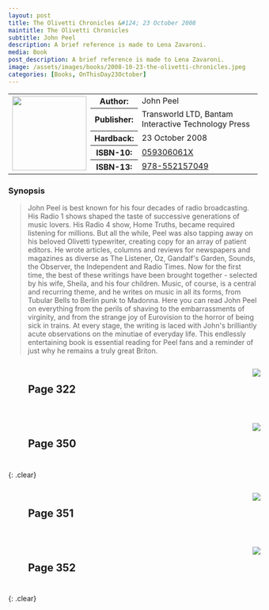 ```yaml
---
layout: post
title: The Olivetti Chronicles &#124; 23 October 2008
maintitle: The Olivetti Chronicles
subtitle: John Peel
description: A brief reference is made to Lena Zavaroni.
media: Book
post_description: A brief reference is made to Lena Zavaroni.
image: /assets/images/books/2008-10-23-the-olivetti-chronicles.jpeg
categories: [Books, OnThisDay23October]
---
```


<table class="striped">
<td rowspan="6" style="text-align: center;"><a href="/assets/images/books/2008-10-23-the-olivetti-chronicles.jpeg"><img src="/assets/images/books/2008-10-23-the-olivetti-chronicles.jpeg" width="150" class="zoom-in" /></a></td>
<tr>
<th>Author:</th>
<td>John Peel</td>
</tr>
<tr>
<th>Publisher:</th>
<td>Transworld LTD, Bantam Interactive Technology Press</td>
</tr>
<tr>
<th>Hardback:</th>
<td>23 October 2008</td>
</tr>
<tr>
<th>ISBN-10:</th>
<td><a class="external-link" href="https://www.google.com/search?newwindow=1&sxsrf=ALeKk03F-4UY6wagNLHirGhTP5m727GwEg%3A1602837158655&ei=plqJX5HOJ_PwxgPPiY_IBw&q=ISBN+10%3A+059306061X&oq=ISBN+10%3A+059306061X&gs_lcp=CgZwc3ktYWIQAzoHCAAQRxCwA1CxoQNYorgDYNO-A2gBcAB4AIABU4gB4QGSAQEzmAEAoAECoAEBqgEHZ3dzLXdpesgBCMABAQ&sclient=psy-ab&ved=0ahUKEwiRueXb2bjsAhVzuHEKHc_EA3kQ4dUDCA0&uact=5">059306061X</a></td>
</tr>
<tr>
<th>ISBN-13:</th>
<td><a class="external-link" href="https://www.google.com/search?newwindow=1&sxsrf=ALeKk01Xs9W_KvczYH6TAbK7ZYGgyJ12-A%3A1602837152968&ei=oFqJX6_TOsCV1fAP-r2bwA8&q=ISBN+13%3A+978-0593060612&oq=ISBN+13%3A+978-0593060612&gs_lcp=CgZwc3ktYWIQA1DwIVjwIWCaJ2gBcAB4AIABuAGIAbgBkgEDMC4xmAEAoAEBqgEHZ3dzLXdpesABAQ&sclient=psy-ab&ved=0ahUKEwivo4rZ2bjsAhXAShUIHfreBvgQ4dUDCA0&uact=5">978-552157049</a></td>
</tr>
</table>

### Synopsis
> John Peel is best known for his four decades of radio broadcasting. His Radio 1 shows shaped the taste of successive generations of music lovers. His Radio 4 show, Home Truths, became required listening for millions. But all the while, Peel was also tapping away on his beloved Olivetti typewriter, creating copy for an array of patient editors. He wrote articles, columns and reviews for newspapers and magazines as diverse as The Listener, Oz, Gandalf's Garden, Sounds, the Observer, the Independent and Radio Times. Now for the first time, the best of these writings have been brought together - selected by his wife, Sheila, and his four children. Music, of course, is a central and recurring theme, and he writes on music in all its forms, from Tubular Bells to Berlin punk to Madonna. Here you can read John Peel on everything from the perils of shaving to the embarrassments of virginity, and from the strange joy of Eurovision to the horror of being sick in trains. At every stage, the writing is laced with John's brilliantly acute observations on the minutiae of everyday life. This endlessly entertaining book is essential reading for Peel fans and a reminder of just why he remains a truly great Briton.

<figure class="fig1" id="page-322">
<figcaption>
<h2>Page 322</h2>
</figcaption>
<a href="/assets/images/books/the-olivetti-chronicles-page-322.jpg"><img src="/assets/images/books/the-olivetti-chronicles-page-322.jpg" class="full-width zoom-in" /></a>
</figure>

<figure class="fig2" id="page-350">
<figcaption>
<h2>Page 350</h2>
</figcaption>
<a href="/assets/images/books/the-olivetti-chronicles-page-350.jpg"><img src="/assets/images/books/the-olivetti-chronicles-page-350.jpg" class="full-width zoom-in" /></a>
</figure>

{: .clear}

<figure class="fig1" id="page-351">
<figcaption>
<h2>Page 351</h2>
</figcaption>
<a href="/assets/images/books/the-olivetti-chronicles-page-351.jpg"><img src="/assets/images/books/the-olivetti-chronicles-page-351.jpg" class="full-width zoom-in" /></a>
</figure>

<figure class="fig2" id="page-352">
<figcaption>
<h2>Page 352</h2>
</figcaption>
<a href="/assets/images/books/the-olivetti-chronicles-page-352.jpg"><img src="/assets/images/books/the-olivetti-chronicles-page-352.jpg" class="full-width zoom-in" /></a>
</figure>

<br />{: .clear}

<style>
.fig1 {float:left; width:48%;}
figcaption {float:left; width:100%;}

.fig2 {float:right; width:48%;}
figcaption {float:left; width:100%;}

@media screen and (orientation:portrait) {
.fig1, .fig2 {float:left; width:100%;}
figcaption {float:left; width:90%; margin-bottom: 10px;}
}
</style>

